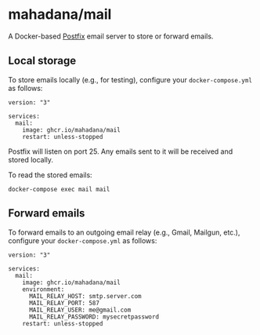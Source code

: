 # mahadana/mail

A Docker-based [Postfix](http://www.postfix.org/) email server to store or
forward emails.

## Local storage

To store emails locally (e.g., for testing), configure your `docker-compose.yml`
as follows:

```
version: "3"

services:
  mail:
    image: ghcr.io/mahadana/mail
    restart: unless-stopped
```

Postfix will listen on port 25. Any emails sent to it will be received and
stored locally.

To read the stored emails:

```
docker-compose exec mail mail
```

## Forward emails

To forward emails to an outgoing email relay (e.g., Gmail, Mailgun, etc.),
configure your `docker-compose.yml` as follows:

```
version: "3"

services:
  mail:
    image: ghcr.io/mahadana/mail
    environment:
      MAIL_RELAY_HOST: smtp.server.com
      MAIL_RELAY_PORT: 587
      MAIL_RELAY_USER: me@gmail.com
      MAIL_RELAY_PASSWORD: mysecretpassword
    restart: unless-stopped
```
